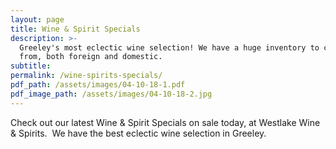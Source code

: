 ```yaml
---
layout: page
title: Wine & Spirit Specials
description: >-
  Greeley's most eclectic wine selection! We have a huge inventory to choose
  from, both foreign and domestic.
subtitle:
permalink: /wine-spirits-specials/
pdf_path: /assets/images/04-10-18-1.pdf
pdf_image_path: /assets/images/04-10-18-2.jpg
---
```


Check out our latest Wine & Spirit Specials on sale today, at Westlake Wine & Spirits.  We have the best eclectic wine selection in Greeley.